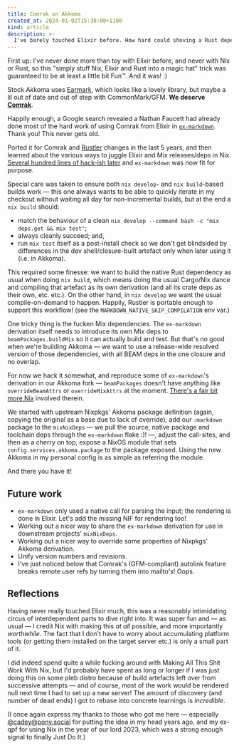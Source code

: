 ```yaml
---
title: Comrak on Akkoma
created_at: 2024-01-02T15:38:00+1100
kind: article
description: >-
  I've barely touched Elixir before. How hard could shoving a Rust dependency into it be?
---
```


<section id="top">

First up: I've never done more than toy with Elixir before, and never with Nix
or Rust, so this "simply stuff Nix, Elixir and Rust into a magic hat" trick was
guaranteed to be at least a little bit Fun™. And it was! :)

Stock Akkoma uses [Earmark](https://github.com/pragdave/earmark), which
looks like a lovely library, but maybe a lil out of date and out of step with
CommonMark/GFM. **We deserve [Comrak](https://github.com/kivikakk/comrak)**.

Happily enough, a Google search revealed a Nathan Faucett had already done
most of the hard work of using Comrak from Elixir in
[`ex-markdown`](https://gitlab.com/nathanfaucett/ex-markdown). Thank you! This never gets old.

Ported it for Comrak and [Rustler](https://github.com/rusterlium/rustler)
changes in the last 5 years, and then learned about the various ways to
juggle Elixir and Mix releases/deps in Nix. [Several hundred lines of hack-ish
later](https://github.com/kivikakk/ex-markdown/compare/master...lottia) and
`ex-markdown` was now fit for purpose.

Special care was taken to ensure both `nix develop`- and `nix build`-based
builds work — this one always wants to be able to quickly iterate in my checkout
without waiting all day for non-incremental builds, but at the end a `nix build`
should:

* match the behaviour of a clean `nix develop --command bash -c "mix deps.get &&
  mix test"`;
* always cleanly succeed; and,
* run `mix test` itself as a post-install check so we don't get blindsided by
  differences in the dev shell/closure-built artefact only when later using it
  (i.e. in Akkoma).

This required some finesse: we want to build the native Rust dependency as
usual when doing `nix build`, which means doing the usual Cargo/Nix dance
and compiling that artefact as its own derivation (and all its crate deps as
their own, etc. etc.). On the other hand, in `nix develop` we want the usual
compile-on-demand to happen. Happily, Rustler is portable enough to support this
workflow! (see the `MARKDOWN_NATIVE_SKIP_COMPILATION` env var.)

One tricky thing is the fucken Mix dependencies. The `ex-markdown` derivation
itself needs to introduce its own Mix deps to `beamPackages.buildMix` so it can
actually build and test. But that's no good when we're building Akkoma — we want
to use a release-wide resolved version of those dependencies, with all BEAM deps
in the one closure and no overlap.

For now we hack it somewhat, and reproduce some of `ex-markdown`'s derivation in
our Akkoma fork — `beamPackages` doesn't have anything like `overrideBeamAttrs`
or `overrideMixAttrs` at the moment.
[There's a fair bit more Nix](https://github.com/kivikakk/akkoma/compare/v3.10.4...lottia)
involved therein.

We started with upstream Nixpkgs' Akkoma package definition (again, copying the
original as a base due to lack of override), add our `:markdown` package to the
`mixNixDeps` — we pull the source, native package and toolchain deps through the
`ex-markdown` flake :)! —, adjust the call-sites, and then as a cherry on top,
expose a NixOS module that sets `config.services.akkoma.package` to the package
exposed. Using the new Akkoma in my personal config is as simple as referring
the module.

And there you have it!

</section>

<section id="future-work">

## Future work

* `ex-markdown` only used a native call for parsing the input; the rendering is
  done in Elixir. Let's add the missing NIF for rendering too!
* Working out a nicer way to share the `ex-markdown` derivation for use in
  downstream projects' `mixNixDeps`.
* Working out a nicer way to override some properties of Nixpkgs' Akkoma
  derivation.
* Unify version numbers and revisions.
* I've just noticed below that Comrak's (GFM-compliant) autolink feature breaks
  remote user refs by turning them into mailto's! Oops.

</section>

<section id="reflections">

## Reflections

Having never really touched Elixir much, this was a reasonably intimidating
circus of interdependent parts to dive right into. It was super fun and — as
usual — I credit Nix with making this _at all_ possible, and more importantly
_worthwhile_. The fact that I don't have to worry about accumulating platform
tools (or getting them installed on the target server etc.) is only a small part
of it.

I did indeed spend quite a while fucking around with Making All This Shit Work
With Nix, but I'd probably have spent as long or longer if I was just doing
this on some pleb distro because of build artefacts left over from successive
attempts — and of course, most of the work would be rendered null next time I
had to set up a new server! The amount of discovery (and number of dead ends) I
got to rebase into concrete learnings is _incredible_.

(I once again express my thanks to those who got me here — especially
[@cadey@pony.social](https://pony.social/@cadey) for putting the idea in my head
years ago, and my ex-qpf for using Nix in the year of our lord 2023, which was a
strong enough signal to finally Just Do It.)

</section>
